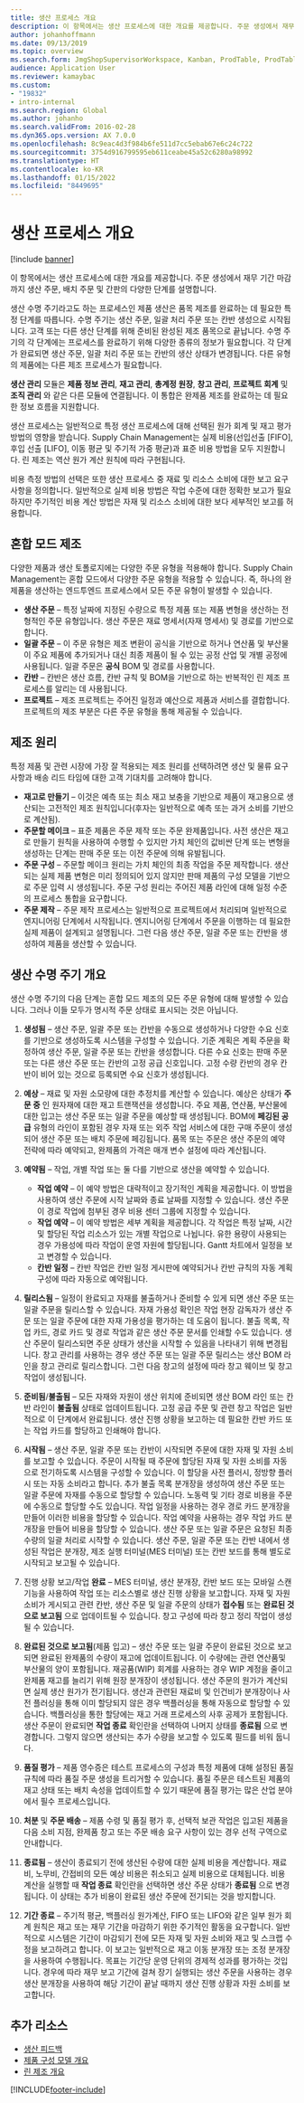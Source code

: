 ```yaml
---
title: 생산 프로세스 개요
description: 이 항목에서는 생산 프로세스에 대한 개요를 제공합니다. 주문 생성에서 재무 기간 마감까지 생산 주문, 배치 주문 및 간판의 다양한 단계를 설명합니다.
author: johanhoffmann
ms.date: 09/13/2019
ms.topic: overview
ms.search.form: JmgShopSupervisorWorkspace, Kanban, ProdTable, ProdTableOverview, EcoResProductDiscreteManufacturingWorkspace, KanbanPrepareProductForLeanWorkspace, EcoResProductProcessManufacturingWorkspace, OpResLifecycleManagementWorkspace, ProdParmCostEstimation, ProdParmRelease, ProdSchedule, ProdTableListPage
audience: Application User
ms.reviewer: kamaybac
ms.custom:
- "19832"
- intro-internal
ms.search.region: Global
ms.author: johanho
ms.search.validFrom: 2016-02-28
ms.dyn365.ops.version: AX 7.0.0
ms.openlocfilehash: 8c9eac4d3f984b6fe511d7cc5ebab67e6c24c722
ms.sourcegitcommit: 3754d916799595eb611ceabe45a52c6280a98992
ms.translationtype: HT
ms.contentlocale: ko-KR
ms.lasthandoff: 01/15/2022
ms.locfileid: "8449695"
---
```

# <a name="production-process-overview"></a>생산 프로세스 개요

[!include [banner](../includes/banner.md)]

이 항목에서는 생산 프로세스에 대한 개요를 제공합니다. 주문 생성에서 재무 기간 마감까지 생산 주문, 배치 주문 및 간판의 다양한 단계를 설명합니다.

생산 수명 주기라고도 하는 프로세스인 제품 생산은 품목 제조를 완료하는 데 필요한 특정 단계를 따릅니다. 수명 주기는 생산 주문, 일괄 처리 주문 또는 칸반 생성으로 시작됩니다. 고객 또는 다른 생산 단계를 위해 준비된 완성된 제조 품목으로 끝납니다. 수명 주기의 각 단계에는 프로세스를 완료하기 위해 다양한 종류의 정보가 필요합니다. 각 단계가 완료되면 생산 주문, 일괄 처리 주문 또는 칸반의 생산 상태가 변경됩니다. 다른 유형의 제품에는 다른 제조 프로세스가 필요합니다.

**생산 관리** 모듈은 **제품 정보 관리**, **재고 관리**, **총계정 원장**, **창고 관리**, **프로젝트 회계** 및 **조직 관리** 와 같은 다른 모듈에 연결됩니다. 이 통합은 완제품 제조를 완료하는 데 필요한 정보 흐름을 지원합니다.

생산 프로세스는 일반적으로 특정 생산 프로세스에 대해 선택된 원가 회계 및 재고 평가 방법의 영향을 받습니다. Supply Chain Management는 실제 비용(선입선출 \[FIFO\], 후입 선출 \[LIFO\], 이동 평균 및 주기적 가중 평균)과 표준 비용 방법을 모두 지원합니다. 린 제조는 역산 원가 계산 원칙에 따라 구현됩니다.

비용 측정 방법의 선택은 또한 생산 프로세스 중 재료 및 리소스 소비에 대한 보고 요구 사항을 정의합니다. 일반적으로 실제 비용 방법은 작업 수준에 대한 정확한 보고가 필요하지만 주기적인 비용 계산 방법은 자재 및 리소스 소비에 대한 보다 세부적인 보고를 허용합니다.

## <a name="mixed-mode-manufacturing"></a>혼합 모드 제조

다양한 제품과 생산 토폴로지에는 다양한 주문 유형을 적용해야 합니다. Supply Chain Management는 혼합 모드에서 다양한 주문 유형을 적용할 수 있습니다. 즉, 하나의 완제품을 생산하는 엔드투엔드 프로세스에서 모든 주문 유형이 발생할 수 있습니다.

- **생산 주문** – 특정 날짜에 지정된 수량으로 특정 제품 또는 제품 변형을 생산하는 전형적인 주문 유형입니다. 생산 주문은 재료 명세서(자재 명세서) 및 경로를 기반으로 합니다.
- **일괄 주문** – 이 주문 유형은 제조 변환이 공식을 기반으로 하거나 연산품 및 부산물이 주요 제품에 추가되거나 대신 최종 제품이 될 수 있는 공정 산업 및 개별 공정에 사용됩니다. 일괄 주문은 **공식** BOM 및 경로를 사용합니다.
- **칸반** – 칸반은 생산 흐름, 칸반 규칙 및 BOM을 기반으로 하는 반복적인 린 제조 프로세스를 알리는 데 사용됩니다.
- **프로젝트** – 제조 프로젝트는 주어진 일정과 예산으로 제품과 서비스를 결합합니다. 프로젝트의 제조 부분은 다른 주문 유형을 통해 제공될 수 있습니다.

## <a name="manufacturing-principles"></a>제조 원리

특정 제품 및 관련 시장에 가장 잘 적용되는 제조 원리를 선택하려면 생산 및 물류 요구 사항과 배송 리드 타임에 대한 고객 기대치를 고려해야 합니다.

- **재고로 만들기** – 이것은 예측 또는 최소 재고 보충을 기반으로 제품이 재고용으로 생산되는 고전적인 제조 원칙입니다(후자는 일반적으로 예측 또는 과거 소비를 기반으로 계산됨).
- **주문할 메이크** – 표준 제품은 주문 제작 또는 주문 완제품입니다. 사전 생산은 재고로 만들기 원칙을 사용하여 수행할 수 있지만 가치 체인의 값비싼 단계 또는 변형을 생성하는 단계는 판매 주문 또는 이전 주문에 의해 유발됩니다.
- **주문 구성** – 주문할 메이크 원리는 가치 체인의 최종 작업을 주문 제작합니다. 생산되는 실제 제품 변형은 미리 정의되어 있지 않지만 판매 제품의 구성 모델을 기반으로 주문 입력 시 생성됩니다. 주문 구성 원리는 주어진 제품 라인에 대해 일정 수준의 프로세스 통합을 요구합니다.
- **주문 제작** – 주문 제작 프로세스는 일반적으로 프로젝트에서 처리되며 일반적으로 엔지니어링 단계에서 시작됩니다. 엔지니어링 단계에서 주문을 이행하는 데 필요한 실제 제품이 설계되고 설명됩니다. 그런 다음 생산 주문, 일괄 주문 또는 칸반을 생성하여 제품을 생산할 수 있습니다.

## <a name="overview-of-the-production-life-cycle"></a>생산 수명 주기 개요

생산 수명 주기의 다음 단계는 혼합 모드 제조의 모든 주문 유형에 대해 발생할 수 있습니다. 그러나 이들 모두가 명시적 주문 상태로 표시되는 것은 아닙니다.

1. **생성됨** – 생산 주문, 일괄 주문 또는 칸반을 수동으로 생성하거나 다양한 수요 신호를 기반으로 생성하도록 시스템을 구성할 수 있습니다. 기준 계획은 계획 주문을 확정하여 생산 주문, 일괄 주문 또는 칸반을 생성합니다. 다른 수요 신호는 판매 주문 또는 다른 생산 주문 또는 칸반의 고정 공급 신호입니다. 고정 수량 칸반의 경우 칸반이 비어 있는 것으로 등록되면 수요 신호가 생성됩니다.
1. **예상** – 재료 및 자원 소모량에 대한 추정치를 계산할 수 있습니다. 예상은 상태가 **주문 중** 인 원자재에 대한 재고 트랜잭션을 생성합니다. 주요 제품, 연산품, 부산물에 대한 입고는 생산 주문 또는 일괄 주문을 예상할 때 생성됩니다. BOM에 **페깅된 공급** 유형의 라인이 포함된 경우 자재 또는 외주 작업 서비스에 대한 구매 주문이 생성되어 생산 주문 또는 배치 주문에 페깅됩니다. 품목 또는 주문은 생산 주문의 예약 전략에 따라 예약되고, 완제품의 가격은 매개 변수 설정에 따라 계산됩니다.
1. **예약됨** – 작업, 개별 작업 또는 둘 다를 기반으로 생산을 예약할 수 있습니다.

    - **작업 예약** – 이 예약 방법은 대략적이고 장기적인 계획을 제공합니다. 이 방법을 사용하여 생산 주문에 시작 날짜와 종료 날짜를 지정할 수 있습니다. 생산 주문이 경로 작업에 첨부된 경우 비용 센터 그룹에 지정할 수 있습니다.
    - **작업 예약** – 이 예약 방법은 세부 계획을 제공합니다. 각 작업은 특정 날짜, 시간 및 할당된 작업 리소스가 있는 개별 작업으로 나뉩니다. 유한 용량이 사용되는 경우 가용성에 따라 작업이 운영 자원에 할당됩니다. Gantt 차트에서 일정을 보고 변경할 수 있습니다.
    - **칸반 일정** – 칸반 작업은 칸반 일정 게시판에 예약되거나 칸반 규칙의 자동 계획 구성에 따라 자동으로 예약됩니다.

1. **릴리스됨** – 일정이 완료되고 자재를 불출하거나 준비할 수 있게 되면 생산 주문 또는 일괄 주문을 릴리스할 수 있습니다. 자재 가용성 확인은 작업 현장 감독자가 생산 주문 또는 일괄 주문에 대한 자재 가용성을 평가하는 데 도움이 됩니다. 불출 목록, 작업 카드, 경로 카드 및 경로 작업과 같은 생산 주문 문서를 인쇄할 수도 있습니다. 생산 주문이 릴리스되면 주문 상태가 생산을 시작할 수 있음을 나타내기 위해 변경됩니다. 창고 관리를 사용하는 경우 생산 주문 또는 일괄 주문 릴리스는 생산 BOM 라인을 창고 관리로 릴리스합니다. 그런 다음 창고의 설정에 따라 창고 웨이브 및 창고 작업이 생성됩니다.
1. **준비됨**/**불출됨** – 모든 자재와 자원이 생산 위치에 준비되면 생산 BOM 라인 또는 칸반 라인이 **불출됨** 상태로 업데이트됩니다. 고정 공급 주문 및 관련 창고 작업은 일반적으로 이 단계에서 완료됩니다. 생산 진행 상황을 보고하는 데 필요한 칸반 카드 또는 작업 카드를 할당하고 인쇄해야 합니다.
1. **시작됨** – 생산 주문, 일괄 주문 또는 칸반이 시작되면 주문에 대한 자재 및 자원 소비를 보고할 수 있습니다. 주문이 시작될 때 주문에 할당된 자재 및 자원 소비를 자동으로 전기하도록 시스템을 구성할 수 있습니다. 이 할당을 사전 플러시, 정방향 플러시 또는 자동 소비라고 합니다. 추가 불출 목록 분개장을 생성하여 생산 주문 또는 일괄 주문에 자재를 수동으로 할당할 수 있습니다. 노동력 및 기타 경로 비용을 주문에 수동으로 할당할 수도 있습니다. 작업 일정을 사용하는 경우 경로 카드 분개장을 만들어 이러한 비용을 할당할 수 있습니다. 작업 예약을 사용하는 경우 작업 카드 분개장을 만들어 비용을 할당할 수 있습니다. 생산 주문 또는 일괄 주문은 요청된 최종 수량의 일괄 처리로 시작할 수 있습니다. 생산 주문, 일괄 주문 또는 칸반 내에서 생성된 작업은 분개장, 제조 실행 터미널(MES 터미널) 또는 칸반 보드를 통해 별도로 시작되고 보고될 수 있습니다.
1. 진행 상황 보고/작업 **완료** – MES 터미널, 생산 분개장, 칸반 보드 또는 모바일 스캔 기능을 사용하여 작업 또는 리소스별로 생산 진행 상황을 보고합니다. 자재 및 자원 소비가 게시되고 관련 칸반, 생산 주문 및 일괄 주문의 상태가 **접수됨** 또는 **완료된 것으로 보고됨** 으로 업데이트될 수 있습니다. 창고 구성에 따라 창고 정리 작업이 생성될 수 있습니다.
1. **완료된 것으로 보고됨**(제품 입고) – 생산 주문 또는 일괄 주문이 완료된 것으로 보고되면 완료된 완제품의 수량이 재고에 업데이트됩니다. 이 수량에는 관련 연산품및 부산물의 양이 포함됩니다. 재공품(WIP) 회계를 사용하는 경우 WIP 계정을 줄이고 완제품 재고를 늘리기 위해 원장 분개장이 생성됩니다. 생산 주문의 원가가 계산되면 실제 생산 원가가 전기됩니다. 생산과 관련된 재료비 및 인건비가 분개장이나 사전 플러싱을 통해 이미 할당되지 않은 경우 백플러싱을 통해 자동으로 할당할 수 있습니다. 백플러싱을 통한 할당에는 재고 거래 프로세스의 사후 공제가 포함됩니다. 생산 주문이 완료되면 **작업 종료** 확인란을 선택하여 나머지 상태를 **종료됨** 으로 변경합니다. 그렇지 않으면 생산되는 추가 수량을 보고할 수 있도록 필드를 비워 둡니다.
1. **품질 평가** – 제품 영수증은 테스트 프로세스의 구성과 특정 제품에 대해 설정된 품질 규칙에 따라 품질 주문 생성을 트리거할 수 있습니다. 품질 주문은 테스트된 제품의 재고 상태 또는 배치 속성을 업데이트할 수 있기 때문에 품질 평가는 많은 산업 분야에서 필수 프로세스입니다.
1. **처분** 및 **주문 배송** – 제품 수령 및 품질 평가 후, 선택적 보관 작업은 입고된 제품을 다음 소비 지점, 완제품 창고 또는 주문 배송 요구 사항이 있는 경우 선적 구역으로 안내합니다.
1. **종료됨** – 생산이 종료되기 전에 생산된 수량에 대한 실제 비용을 계산합니다. 재료비, 노무비, 간접비의 모든 예상 비용은 취소되고 실제 비용으로 대체됩니다. 비용 계산을 실행할 때 **작업 종료** 확인란을 선택하면 생산 주문 상태가 **종료됨** 으로 변경됩니다. 이 상태는 추가 비용이 완료된 생산 주문에 전기되는 것을 방지합니다.
1. **기간 종료** – 주기적 평균, 백플러싱 원가계산, FIFO 또는 LIFO와 같은 일부 원가 회계 원칙은 재고 또는 재무 기간을 마감하기 위한 주기적인 활동을 요구합니다. 일반적으로 시스템은 기간이 마감되기 전에 모든 자재 및 자원 소비와 재고 및 스크랩 수정을 보고하려고 합니다. 이 보고는 일반적으로 재고 이동 분개장 또는 조정 분개장을 사용하여 수행됩니다. 목표는 기간당 운영 단위의 경제적 성과를 평가하는 것입니다. 경우에 따라 재무 보고 기간에 걸쳐 장기 실행되는 생산 주문을 사용하는 경우 생산 분개장을 사용하여 해당 기간이 끝날 때까지 생산 진행 상황과 자원 소비를 보고합니다.

## <a name="additional-resources"></a>추가 리소스

- [생산 피드백](production-feedback.md)
- [제품 구성 모델 개요](../pim/product-configuration-models.md)
- [린 제조 개요](lean-manufacturing-overview.md)

[!INCLUDE[footer-include](../../includes/footer-banner.md)]
